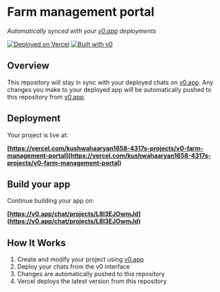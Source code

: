 # Farm management portal

*Automatically synced with your [v0.app](https://v0.app) deployments*

[![Deployed on Vercel](https://img.shields.io/badge/Deployed%20on-Vercel-black?style=for-the-badge&logo=vercel)](https://vercel.com/kushwahaaryan1658-4317s-projects/v0-farm-management-portal)
[![Built with v0](https://img.shields.io/badge/Built%20with-v0.app-black?style=for-the-badge)](https://v0.app/chat/projects/L8l3EJOwmJd)

## Overview

This repository will stay in sync with your deployed chats on [v0.app](https://v0.app).
Any changes you make to your deployed app will be automatically pushed to this repository from [v0.app](https://v0.app).

## Deployment

Your project is live at:

**[https://vercel.com/kushwahaaryan1658-4317s-projects/v0-farm-management-portal](https://vercel.com/kushwahaaryan1658-4317s-projects/v0-farm-management-portal)**

## Build your app

Continue building your app on:

**[https://v0.app/chat/projects/L8l3EJOwmJd](https://v0.app/chat/projects/L8l3EJOwmJd)**

## How It Works

1. Create and modify your project using [v0.app](https://v0.app)
2. Deploy your chats from the v0 interface
3. Changes are automatically pushed to this repository
4. Vercel deploys the latest version from this repository
